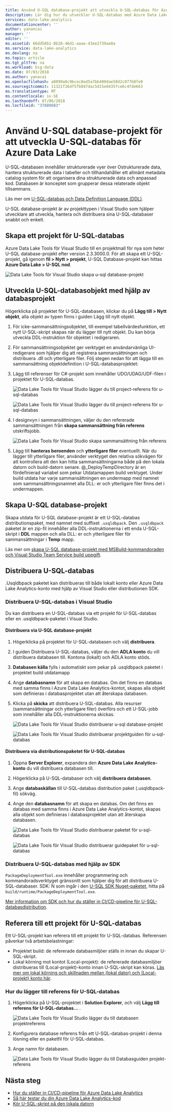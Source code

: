 ```yaml
---
title: Använd U-SQL database-projekt att utveckla U-SQL-databas för Azure Data Lake | Microsoft Docs
description: Lär dig hur du utvecklar U-SQL-databas med Azure Data Lake Tools för Visual Studio.
services: data-lake-analytics
documentationcenter: ''
author: yanancai
manager: ''
editor: ''
ms.assetid: 66dd58b1-0b28-46d1-aaae-43ee2739ae0a
ms.service: data-lake-analytics
ms.devlang: na
ms.topic: article
ms.tgt_pltfrm: na
ms.workload: big-data
ms.date: 07/03/2018
ms.author: yanacai
ms.openlocfilehash: a8099a8c9bcec8ed5a7bb480dae58d2c077b8fe0
ms.sourcegitcommit: 11321f26df5fb047dac5d15e0435fce6c4fde663
ms.translationtype: MT
ms.contentlocale: sv-SE
ms.lasthandoff: 07/06/2018
ms.locfileid: "37889683"
---
```

# <a name="use-u-sql-database-project-to-develop-u-sql-database-for-azure-data-lake"></a>Använd U-SQL database-projekt för att utveckla U-SQL-databas för Azure Data Lake

U-SQL-databasen innehåller strukturerade vyer över Ostrukturerade data, hantera strukturerade data i tabeller och tillhandahåller ett allmänt metadata catalog system för att organisera dina strukturerade data och anpassad kod. Databasen är konceptet som grupperar dessa relaterade objekt tillsammans.

Läs mer om [U-SQL-databas och Data Definition Language (DDL)](https://msdn.microsoft.com/azure/data-lake-analytics/u-sql/data-definition-language-ddl-statements-u-sql). 

U-SQL database-projekt är av projekttypen i Visual Studio som hjälper utvecklare att utveckla, hantera och distribuera sina U-SQL-databaser snabbt och enkelt.

## <a name="create-a-u-sql-database-project"></a>Skapa ett projekt för U-SQL-databas

Azure Data Lake Tools för Visual Studio till en projektmall för nya som heter U-SQL database-projekt efter version 2.3.3000.0. För att skapa ett U-SQL-projekt, gå igenom **fil > Nytt > projekt**, U-SQL Database-projekt kan hittas **Azure Data Lake > U-SQL nod**.

![Data Lake Tools för Visual Studio skapa u-sql database-projekt](./media/data-lake-analytics-data-lake-tools-develop-usql-database/data-lake-tools-create-usql-database-project-creation.png) 

## <a name="develop-u-sql-database-objects-using-database-project"></a>Utveckla U-SQL-databasobjekt med hjälp av databasprojekt

Högerklicka på projektet för U-SQL-databasen, klickar du på **Lägg till > Nytt objekt**, alla objekt av typen finns i guiden Lägg till nytt objekt. 

1.  För icke-sammansättningsobjektet, till exempel tabellvärdesfunktion, ett nytt U-SQL-skript skapas när du lägger till nytt objekt. Du kan börja utveckla DDL-instruktion för objektet i redigeraren.
2.  För sammansättningsobjektet ger verktyget en användarvänliga UI-redigerare som hjälper dig att registrera sammansättningen och distribuera .dll och ytterligare filer. Följ stegen nedan för att lägga till en sammansättning objektdefinition i U-SQL-databasprojektet:

1.  Lägg till referenser för C#-projekt som innehåller UDO/UDAG/UDF-filen i projektet för U-SQL-databas.

    ![Data Lake Tools för Visual Studio lägger du till project-referens för u-sql-databas](./media/data-lake-analytics-data-lake-tools-develop-usql-database/data-lake-tools-add-project-reference.png) 

    ![Data Lake Tools för Visual Studio lägger du till project-referens för u-sql-databas](./media/data-lake-analytics-data-lake-tools-develop-usql-database/data-lake-tools-add-project-reference-wizard.png)

2.  I designvyn i sammansättningen, väljer du den refererade sammansättningen från **skapa sammansättning från referens** utskriftsjobb.

    ![Data Lake Tools för Visual Studio skapa sammansättning från referens](./media/data-lake-analytics-data-lake-tools-develop-usql-database/data-lake-tools-create-assembly-from-reference.png)

3.  Lägg till **hanteras beroenden** och **ytterligare filer** eventuellt. När du lägger till ytterligare filer, använder verktyget den relativa sökvägen för att kontrollera att den kan hitta sammansättningarna både på den lokala datorn och build-datorn senare. @_DeployTempDirectory är en fördefinierad variabel som pekar Utdatamappen build verktyget. Under build utdata har varje sammansättningen en undermapp med namnet som sammansättningsnamnet alla DLL: er och ytterligare filer finns det i undermappen. 
 
## <a name="build-u-sql-database-project"></a>Skapa U-SQL database-projekt

Skapa utdata för U-SQL database-projekt är ett U-SQL-databas distributionspaket, med namnet med suffixet `.usqldbpack`. Den `.usqldbpack` paketet är en zip-fil innehåller alla DDL-instruktionerna i ett enda U-SQL-skript i **DDL** mappen och alla DLL: er och ytterligare filer för sammansättningar i **Temp** mapp.

Läs mer om [skapa U-SQL database-projekt med MSBuild-kommandoraden och Visual Studio Team Service build uppgift](data-lake-analytics-cicd-overview.md#build-u-sql-database-project).

## <a name="deploy-u-sql-database"></a>Distribuera U-SQL-databas

.Usqldbpack paketet kan distribueras till både lokalt konto eller Azure Data Lake Analytics-konto med hjälp av Visual Studio eller distributionen SDK. 

### <a name="deploy-u-sql-database-in-visual-studio"></a>Distribuera U-SQL-databas i Visual Studio

Du kan distribuera en U-SQL-databas via ett projekt för U-SQL-databas eller en .usqldbpack-paketet i Visual Studio.

#### <a name="deploy-through-u-sql-database-project"></a>Distribuera via U-SQL database-projekt

1.  Högerklicka på projektet för U-SQL-databasen och välj **distribuera**.
2.  I guiden Distribuera U-SQL-databas, väljer du den **ADLA konto** du vill distribuera databasen till. Kontona (lokalt) och ADLA konto stöds.
3.  **Databasen källa** fylls i automatiskt som pekar på .usqldbpack paketet i projektet build utdatamapp
4.  Ange **databasnamn** för att skapa en databas. Om det finns en databas med samma finns i Azure Data Lake Analytics-kontot, skapas alla objekt som definieras i databasprojektet utan att återskapa databasen.
5.  Klicka på **skicka** att distribuera U-SQL-databas. Alla resurser (sammansättningar och ytterligare filer) överförs och ett U-SQL-jobb som innehåller alla DDL-instruktionerna skickas.

    ![Data Lake Tools för Visual Studio distribuerar u-sql database-projekt](./media/data-lake-analytics-data-lake-tools-develop-usql-database/data-lake-tools-deploy-usql-database-project.png)

    ![Data Lake Tools för Visual Studio distribuerar projektguiden för u-sql-databas](./media/data-lake-analytics-data-lake-tools-develop-usql-database/data-lake-tools-deploy-usql-database-project-wizard.png)

#### <a name="deploy-through-u-sql-database-deployment-package"></a>Distribuera via distributionspaketet för U-SQL-databas

1.  Öppna **Server Explorer**, expandera den **Azure Data Lake Analytics-konto** du vill distribuera databasen till.
2.  Högerklicka på U-SQL-databaser och välj **distribuera databasen**.
3.  Ange **databaskällan** till U-SQL-databas distribution paket (.usqldbpack-fil) sökväg.
4.  Ange den **databasnamn** för att skapa en databas. Om det finns en databas med samma finns i Azure Data Lake Analytics-kontot, skapas alla objekt som definieras i databasprojektet utan att återskapa databasen.

    ![Data Lake Tools för Visual Studio distribuerar paketet för u-sql-databas](./media/data-lake-analytics-data-lake-tools-develop-usql-database/data-lake-tools-deploy-usql-database-package.png)

    ![Data Lake Tools för Visual Studio distribuerar guidepaket för u-sql-databas](./media/data-lake-analytics-data-lake-tools-develop-usql-database/data-lake-tools-deploy-usql-database-package-wizard.png)
  
### <a name="deploy-u-sql-database-using-sdk"></a>Distribuera U-SQL-databas med hjälp av SDK

`PackageDeploymentTool.exe` innehåller programmering och kommandoradsverktyget gränssnitt som hjälper dig för att distribuera U-SQL-databaser. SDK: N som ingår i den [U-SQL SDK Nuget-paketet](https://www.nuget.org/packages/Microsoft.Azure.DataLake.USQL.SDK/), hitta på `build/runtime/PackageDeploymentTool.exe`.

[Mer information om SDK och hur du ställer in CI/CD-pipeline för U-SQL-databasdistribution](data-lake-analytics-cicd-overview.md#deploy-u-sql-database-through-visual-studio-team-service).

## <a name="reference-a-u-sql-database-project"></a>Referera till ett projekt för U-SQL-databas

Ett U-SQL-projekt kan referera till ett projekt för U-SQL-databas. Referensen påverkar två arbetsbelastningar:

- Projektet build: de refererade databasmiljöer ställs in innan du skapar U-SQL-skript. 
- Lokal körning mot kontot (Local-projekt): de refererade databasmiljöer distribueras till (Local-projekt)-konto innan U-SQL-skript kan köras. [Läs mer om lokal körning och skillnaden mellan (lokal dator) och (Local-projekt) konto här](data-lake-analytics-data-lake-tools-local-run.md).

### <a name="how-to-add-u-sql-database-reference"></a>Hur du lägger till referens för U-SQL-databas

1. Högerklicka på U-SQL-projektet i **Solution Explorer**, och välj **Lägg till referens för U-SQL-databas...** .

    ![Data Lake Tools för Visual Studio lägger du till databasen projektreferens](./media/data-lake-analytics-data-lake-tools-develop-usql-database/data-lake-tools-add-database-project-reference.png)

2. Konfigurera database referens från ett U-SQL-databas-projekt i denna lösning eller en paketfil för U-SQL-databas.
3. Ange namn för databasen.

    ![Data Lake Tools för Visual Studio lägger du till Databasguiden projekt-referens](./media/data-lake-analytics-data-lake-tools-develop-usql-database/data-lake-tools-add-database-project-reference-wizard.png)

## <a name="next-steps"></a>Nästa steg

- [Hur du ställer in CI/CD-pipeline för Azure Data Lake Analytics](data-lake-analytics-cicd-overview.md)
- [Så här testar du din Azure Data Lake Analytics-kod](data-lake-analytics-cicd-test.md)
- [Kör U-SQL-skript på den lokala datorn](data-lake-analytics-data-lake-tools-local-run.md)
